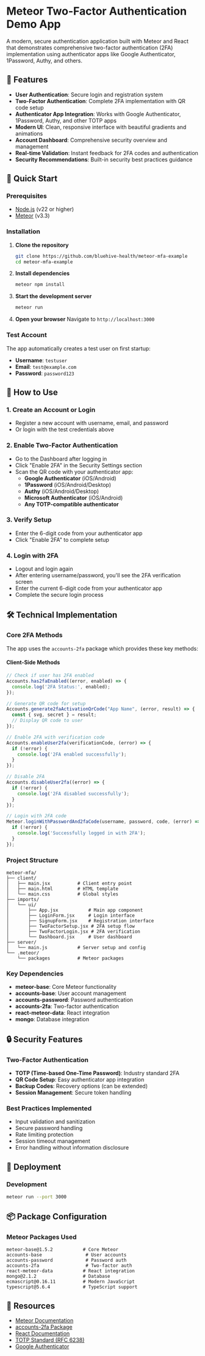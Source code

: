 # Meteor Two-Factor Authentication Demo App

A modern, secure authentication application built with Meteor and React that demonstrates comprehensive two-factor authentication (2FA) implementation using authenticator apps like Google Authenticator, 1Password, Authy, and others.

## 🔐 Features

- **User Authentication**: Secure login and registration system
- **Two-Factor Authentication**: Complete 2FA implementation with QR code setup
- **Authenticator App Integration**: Works with Google Authenticator, 1Password, Authy, and other TOTP apps
- **Modern UI**: Clean, responsive interface with beautiful gradients and animations
- **Account Dashboard**: Comprehensive security overview and management
- **Real-time Validation**: Instant feedback for 2FA codes and authentication
- **Security Recommendations**: Built-in security best practices guidance

## 🚀 Quick Start

### Prerequisites

- [Node.js](https://nodejs.org/) (v22 or higher)
- [Meteor](https://www.meteor.com/developers/install) (v3.3)

### Installation

1. **Clone the repository**
   ```bash
   git clone https://github.com/bluehive-health/meteor-mfa-example
   cd meteor-mfa-example
   ```

2. **Install dependencies**
   ```bash
   meteor npm install
   ```

3. **Start the development server**
   ```bash
   meteor run
   ```

4. **Open your browser**
   Navigate to `http://localhost:3000`

### Test Account

The app automatically creates a test user on first startup:
- **Username**: `testuser`
- **Email**: `test@example.com`
- **Password**: `password123`

## 📱 How to Use

### 1. Create an Account or Login
- Register a new account with username, email, and password
- Or login with the test credentials above

### 2. Enable Two-Factor Authentication
- Go to the Dashboard after logging in
- Click "Enable 2FA" in the Security Settings section
- Scan the QR code with your authenticator app:
  - **Google Authenticator** (iOS/Android)
  - **1Password** (iOS/Android/Desktop)
  - **Authy** (iOS/Android/Desktop)
  - **Microsoft Authenticator** (iOS/Android)
  - **Any TOTP-compatible authenticator**

### 3. Verify Setup
- Enter the 6-digit code from your authenticator app
- Click "Enable 2FA" to complete setup

### 4. Login with 2FA
- Logout and login again
- After entering username/password, you'll see the 2FA verification screen
- Enter the current 6-digit code from your authenticator app
- Complete the secure login process

## 🛠 Technical Implementation

### Core 2FA Methods

The app uses the `accounts-2fa` package which provides these key methods:

#### Client-Side Methods

```javascript
// Check if user has 2FA enabled
Accounts.has2faEnabled((error, enabled) => {
  console.log('2FA Status:', enabled);
});

// Generate QR code for setup
Accounts.generate2faActivationQrCode("App Name", (error, result) => {
  const { svg, secret } = result;
  // Display QR code to user
});

// Enable 2FA with verification code
Accounts.enableUser2fa(verificationCode, (error) => {
  if (!error) {
    console.log('2FA enabled successfully');
  }
});

// Disable 2FA
Accounts.disableUser2fa((error) => {
  if (!error) {
    console.log('2FA disabled successfully');
  }
});

// Login with 2FA code
Meteor.loginWithPasswordAnd2faCode(username, password, code, (error) => {
  if (!error) {
    console.log('Successfully logged in with 2FA');
  }
});
```

### Project Structure

```
meteor-mfa/
├── client/
│   ├── main.jsx          # Client entry point
│   ├── main.html         # HTML template
│   └── main.css          # Global styles
├── imports/
│   └── ui/
│       ├── App.jsx           # Main app component
│       ├── LoginForm.jsx     # Login interface
│       ├── SignupForm.jsx    # Registration interface
│       ├── TwoFactorSetup.jsx # 2FA setup flow
│       ├── TwoFactorLogin.jsx # 2FA verification
│       └── Dashboard.jsx     # User dashboard
├── server/
│   └── main.js           # Server setup and config
└── .meteor/
    └── packages          # Meteor packages
```

### Key Dependencies

- **meteor-base**: Core Meteor functionality
- **accounts-base**: User account management
- **accounts-password**: Password authentication
- **accounts-2fa**: Two-factor authentication
- **react-meteor-data**: React integration
- **mongo**: Database integration


## 🔒 Security Features

### Two-Factor Authentication
- **TOTP (Time-based One-Time Password)**: Industry standard 2FA
- **QR Code Setup**: Easy authenticator app integration
- **Backup Codes**: Recovery options (can be extended)
- **Session Management**: Secure token handling

### Best Practices Implemented
- Input validation and sanitization
- Secure password handling
- Rate limiting protection
- Session timeout management
- Error handling without information disclosure

## 🚀 Deployment

### Development
```bash
meteor run --port 3000
```

## 📦 Package Configuration

### Meteor Packages Used
```
meteor-base@1.5.2           # Core Meteor
accounts-base                # User accounts
accounts-password            # Password auth
accounts-2fa                 # Two-factor auth
react-meteor-data           # React integration
mongo@2.1.2                 # Database
ecmascript@0.16.11          # Modern JavaScript
typescript@5.6.4            # TypeScript support
```

## 📄 Resources

- [Meteor Documentation](https://docs.meteor.com/packages/accounts-2fa)
- [accounts-2fa Package](https://github.com/meteor/meteor/tree/devel/packages/accounts-2fa)
- [React Documentation](https://reactjs.org/)
- [TOTP Standard (RFC 6238)](https://tools.ietf.org/html/rfc6238)
- [Google Authenticator](https://play.google.com/store/apps/details?id=com.google.android.apps.authenticator2)
